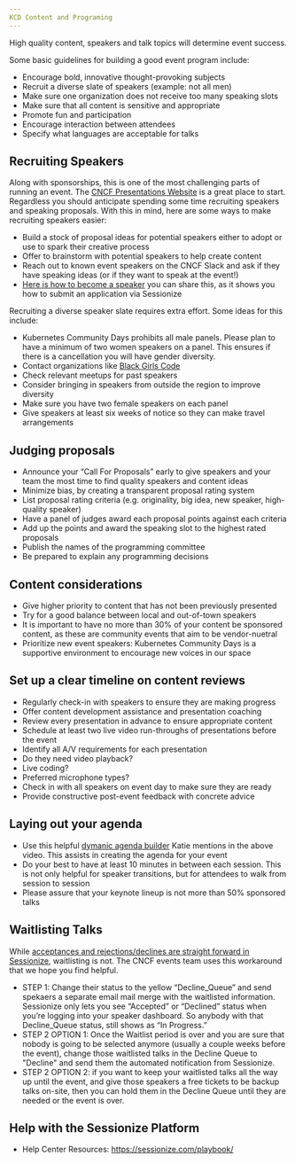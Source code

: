 ```yaml
---
KCD Content and Programing
---
```


High quality content, speakers and talk topics will determine event success. 

Some basic guidelines for building a good event program include:

* Encourage bold, innovative thought-provoking subjects
* Recruit a diverse slate of speakers (example: not all men)
* Make sure one organization does not receive too many speaking slots
* Make sure that all content is sensitive and appropriate
* Promote fun and participation
* Encourage interaction between attendees
* Specify what languages are acceptable for talks


## Recruiting Speakers

Along with sponsorships, this is one of the most challenging parts of running an event. The [CNCF Presentations Website](https://presentations.cncf.io/) is a great place to start. Regardless you should anticipate spending some time recruiting speakers and speaking proposals.  With this in mind, here are some ways to make recruiting speakers easier:

* Build a stock of proposal ideas for potential speakers either to adopt or use to spark their creative process
* Offer to brainstorm with potential speakers to help create content
* Reach out to known event speakers on the CNCF Slack and ask if they have speaking ideas (or if they want to speak at the event!)
* [Here is how to become a speaker](https://sessionize.com/playbook/tips-for-new-speakers) you can share this, as it shows you how to submit an application via Sessionize

Recruiting a diverse speaker slate requires extra effort. Some ideas for this include:
* Kubernetes Community Days prohibits all male panels. Please plan to have a minimum of two women speakers on a panel. This ensures if there is a cancellation you will have gender diversity.
* Contact organizations like [Black Girls Code](http://www.blackgirlscode.com/)
* Check relevant meetups for past speakers
* Consider bringing in speakers from outside the region to improve diversity
* Make sure you have two female speakers on each panel
* Give speakers at least six weeks of notice so they can make travel arrangements

## Judging proposals

* Announce your “Call For Proposals” early to give speakers and your team the most time to find quality speakers and content ideas
* Minimize bias, by creating a transparent proposal rating system
* List proposal rating criteria (e.g. originality, big idea, new speaker, high-quality speaker) 
* Have a panel of judges award each proposal points against each criteria
* Add up the points and award the speaking slot to the highest rated proposals
* Publish the names of the programming committee
* Be prepared to explain any programming decisions

## Content considerations

* Give higher priority to content that has not been previously presented 
* Try for a good balance between local and out-of-town speakers
* It is important to have no more than 30% of your content be sponsored content, as these are community events that aim to be vendor-nuetral
* Prioritize new event speakers: Kubernetes Community Days is a supportive environment to encourage new voices in our space

## Set up a clear timeline on content reviews

* Regularly check-in with speakers to ensure they are making progress
* Offer content development assistance and presentation coaching
* Review every presentation in advance to ensure appropriate content
* Schedule at least two live video run-throughs of presentations before the event
 * Identify all A/V requirements for each presentation
 * Do they need video playback?
 * Live coding?
 * Preferred microphone types?
* Check in with all speakers on event day to make sure they are ready
* Provide constructive post-event feedback with concrete advice

## Laying out your agenda
* Use this helpful [dymanic agenda builder](https://docs.google.com/spreadsheets/d/1y_QZdKGMja1YZnpkPSNxQQHBmK1TBN_NUW9kStdrTQk/edit?usp=sharing) Katie mentions in the above video. This assists in creating the agenda for your event
* Do your best to have at least 10 minutes in between each session. This is not only helpful for speaker transitions, but for attendees to walk from session to session
* Please assure that your keynote lineup is not more than 50% sponsored talks

## Waitlisting Talks
While [acceptances and rejections/declines are straight forward in Sessionize](https://sessionize.com/playbook/session-statuses), waitlisting is not. The CNCF events team uses this workaround that we hope you find helpful.
* STEP 1: Change their status to the yellow “Decline_Queue” and send spekaers a separate email mail merge with the waitlisted information. Sessionize only lets you see “Accepted” or “Declined” status when you’re logging into your speaker dashboard. So anybody with that Decline_Queue status, still shows as “In Progress.”
* STEP 2 OPTION 1: Once the Waitlist period is over and you are sure that nobody is going to be selected anymore (usually a couple weeks before the event), change those waitlisted talks in the Decline Queue to "Decline" and send them the automated notification from Sessionize.
* STEP 2 OPTION 2: if you want to keep your waitlisted talks all the way up until the event, and give those speakers a free tickets to be backup talks on-site, then you can hold them in the Decline Queue until they are needed or the event is over.

## Help with the Sessionize Platform
* Help Center Resources: https://sessionize.com/playbook/
